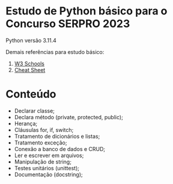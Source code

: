 # Estudo de Python básico para o Concurso SERPRO 2023

Python versão 3.11.4 

Demais referências para estudo básico: 

1. [W3 Schools](https://www.w3schools.com/python/default.asp)
1. [Cheat Sheet](https://www.pythoncheatsheet.org/)

# Conteúdo

* Declarar classe;
* Declara método (private, protected, public);
* Herança;
* Cláusulas for, if, switch;
* Tratamento de dicionários e listas;
* Tratamento exceção;
* Conexão a banco de dados e CRUD;
* Ler e escrever em arquivos;
* Manipulação de string;
* Testes unitários (unittest);
* Documentação (docstring);